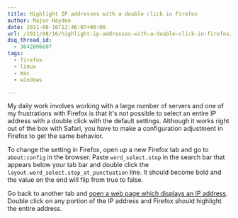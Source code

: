 ```yaml
---
title: Highlight IP addresses with a double click in Firefox
author: Major Hayden
date: 2011-08-16T12:46:07+00:00
url: /2011/08/16/highlight-ip-addresses-with-a-double-click-in-firefox/
dsq_thread_id:
  - 3642806607
tags:
  - firefox
  - linux
  - mac
  - windows

---
```

My daily work involves working with a large number of servers and one of my frustrations with Firefox is that it's not possible to select an entire IP address with a double click with the default settings. Although it works right out of the box with Safari, you have to make a configuration adjustment in Firefox to get the same behavior.

To change the setting in Firefox, open up a new Firefox tab and go to `about:config` in the browser. Paste `word_select.stop` in the search bar that appears below your tab bar and double click the `layout.word_select.stop_at_punctuation` line. It should become bold and the value on the end will flip from true to false.

Go back to another tab and [open a web page which displays an IP address][1]. Double click on any portion of the IP address and Firefox should highlight the entire address.

 [1]: http://icanhazip.com/
